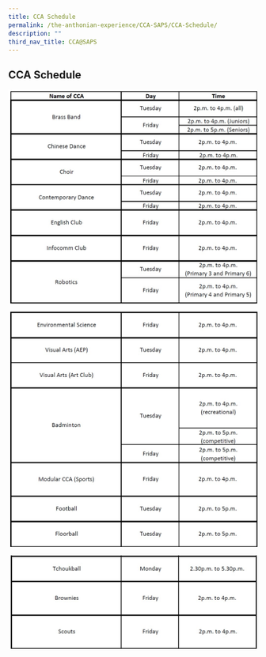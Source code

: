 ```yaml
---
title: CCA Schedule
permalink: /the-anthonian-experience/CCA-SAPS/CCA-Schedule/
description: ""
third_nav_title: CCA@SAPS
---
```

## CCA Schedule

![](/images/CCA%20schedule%20top.jpeg)

![](/images/CCA%20schedule%20mid.jpeg)

![](/images/CCA%20last.jpeg)